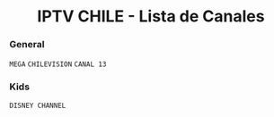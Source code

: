 <h1 align="center">IPTV CHILE - Lista de Canales</h1>

### General
`MEGA` `CHILEVISION` `CANAL 13`
 
### Kids
`DISNEY CHANNEL`
